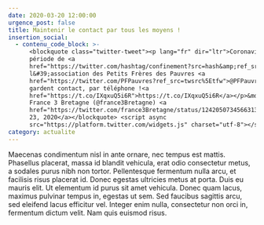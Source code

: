 ```yaml
---
date: 2020-03-20 12:00:00
urgence_post: false
title: Maintenir le contact par tous les moyens !
insertion_social:
  - contenu_code_block: >-
      <blockquote class="twitter-tweet"><p lang="fr" dir="ltr">Coronavirus : en
      période de <a
      href="https://twitter.com/hashtag/confinement?src=hash&amp;ref_src=twsrc%5Etfw">#confinement</a>,
      l&#39;association des Petits Frères des Pauvres <a
      href="https://twitter.com/PFPauvres?ref_src=twsrc%5Etfw">@PFPauvres</a>
      gardent contact, par téléphone !<a
      href="https://t.co/IXqxuQ5i6R">https://t.co/IXqxuQ5i6R</a></p>&mdash;
      France 3 Bretagne (@france3Bretagne) <a
      href="https://twitter.com/france3Bretagne/status/1242050734566313988?ref_src=twsrc%5Etfw">March
      23, 2020</a></blockquote> <script async
      src="https://platform.twitter.com/widgets.js" charset="utf-8"></script>
category: actualite
---
```


Maecenas condimentum nisl in ante ornare, nec tempus est mattis. Phasellus placerat, massa id blandit vehicula, erat odio consectetur metus, a sodales purus nibh non tortor. Pellentesque fermentum nulla arcu, et facilisis risus placerat id. Donec egestas ultricies metus at porta. Duis eu mauris elit. Ut elementum id purus sit amet vehicula. Donec quam lacus, maximus pulvinar tempus in, egestas ut sem. Sed faucibus sagittis arcu, sed eleifend lacus efficitur vel. Integer enim nulla, consectetur non orci in, fermentum dictum velit. Nam quis euismod risus.
